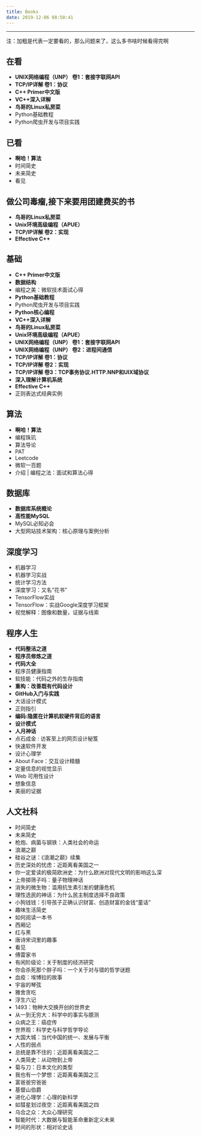 ```yaml
---
title: Books
date: 2019-12-06 08:50:41
---
```


---

注：加粗是代表一定要看的，那么问题来了，这么多书啥时候看得完啊

## 在看

- **UNIX网络编程（UNP） 卷1：套接字联网API**
- **TCP/IP详解 卷1：协议**
- **C++ Primer中文版**
- **VC++深入详解**
- **鸟哥的Linux私房菜**
- Python基础教程
- Python爬虫开发与项目实践

## 已看

- **啊哈！算法**
- 时间简史
- 未来简史
- 看见

## 做公司毒瘤,接下来要用团建费买的书

- **鸟哥的Linux私房菜**
- **Unix环境高级编程（APUE）**
- **TCP/IP详解 卷2：实现**
- **Effective C++**


## 基础

- **C++ Primer中文版**
- **数据结构**
- 编程之美：微软技术面试心得
- **Python基础教程**
- Python爬虫开发与项目实践
- **Python核心编程**
- **VC++深入详解**
- **鸟哥的Linux私房菜**
- **Unix环境高级编程（APUE）**
- **UNIX网络编程（UNP） 卷1：套接字联网API**
- **UNIX网络编程（UNP） 卷2：进程间通信**
- **TCP/IP详解 卷1：协议**
- **TCP/IP详解 卷2：实现**
- **TCP/IP详解 卷3：TCP事务协议.HTTP.NNP和UIX域协议**
- **深入理解计算机系统**
- **Effective C++**
- 正则表达式经典实例

## 算法

- **啊哈！算法**
- 编程珠玑
- 算法导论
- PAT
- Leetcode
- 微软一百题
- 介绍 | 编程之法：面试和算法心得

## 数据库

- **数据库系统概论**
- **高性能MySQL**
- MySQL必知必会
- 大型网站技术架构：核心原理与案例分析

## 深度学习

- 机器学习
- 机器学习实战
- 统计学习方法
- 深度学习：又名“花书”
- TensorFlow实战
- TensorFlow：实战Google深度学习框架
- 视觉解释：图像和数量，证据与线索

## 程序人生

- **代码整洁之道**
- **程序员修炼之道**
- **代码大全**
- 程序员健康指南
- 软技能：代码之外的生存指南
- **重构：改善既有代码设计**
- **GitHub入门与实践**
- 大话设计模式
- 正则指引
- **编码:隐匿在计算机软硬件背后的语言**
- **设计模式**
- **人月神话**
- 点石成金 : 访客至上的网页设计秘笈
- 快速软件开发
- 设计心理学
- About Face：交互设计精髓
- 定量信息的视觉显示
- Web 可用性设计
- 想象信息
- 美丽的证据

## 人文社科

- 时间简史
- 未来简史
- 枪炮、病菌与钢铁：人类社会的命运
- 浪潮之巅
- 硅谷之谜：《浪潮之巅》续集
- 历史深处的忧虑：近距离看美国之一
- 你一定爱读的极简欧洲史：为什么欧洲对现代文明的影响这么深
- 上帝掷筛子吗：量子物理神话
- 消失的微生物：滥用抗生素引发的健康危机
- 理性选民的神话：为什么民主制度选择不良政策
- 小狗钱钱：引导孩子正确认识财富、创造财富的金钱“童话”
- 趣味生活简史
- 如何阅读一本书
- 西厢记
- 红与黑
- 唐诗宋词里的趣事
- 看见
- 傅雷家书
- 有闲阶级论：关于制度的经济研究
- 你会杀死那个胖子吗：一个关于对与错的哲学谜题
- 血疫：埃博拉的故事
- 宇宙的琴弦
- 雅舍贪吃
- 浮生六记
- 1493：物种大交换开创的世界史
- 从一到无穷大：科学中的事实与臆测
- 众病之王：癌症传
- 世界观：科学史与科学哲学导论
- 大国大城：当代中国的统一、发展与平衡
- 人性的弱点
- 总统是靠不住的：近距离看美国之二
- 人类简史：从动物到上帝
- 菊与刀：日本文化的类型
- 我也有一个梦想：近距离看美国之三
- 富爸爸穷爸爸
- 基督山伯爵
- 进化心理学：心理的新科学
- 如彗星划过夜空：近距离看美国之四
- 乌合之众：大众心理研究
- 智能时代：大数据与智能革命重新定义未来
- 时间的形状：相对论史话
